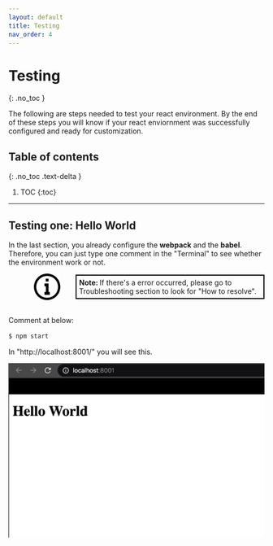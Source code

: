 ```yaml
---
layout: default
title: Testing
nav_order: 4
---
```


# Testing
{: .no_toc }

The following are steps needed to test your react environment. By the end of these steps you will know if your react enviornment was successfully configured and ready for customization.

## Table of contents
{: .no_toc .text-delta }

1. TOC
{:toc}

---

## Testing one: Hello World

In the last section, you already configure the **webpack** and the **babel**. Therefore, you can just type one comment in the "Terminal" to see whether the environment work or not.

<div style="margin-left: 50px; display: flex; align-items: center;">
    <img src="https://raw.githubusercontent.com/dmitrymatio/setupReactDocs/gh-pages/docs/img/iconfinder_v-31_3162614.png"
      alt="note"
      style=" margin-right: 30px; width: 52px;" />
      <article style="border: 2px solid black; box-sizing: border-box; padding: 5px;"> <strong>Note: </strong>If there's a error occurred, please go to Troubleshooting section to look for "How to resolve".</article>
</div><br>

Comment at below:
```bash
$ npm start
```

In "http://localhost:8001/" you will see this.

![screenshot 7](./img/7.png)
